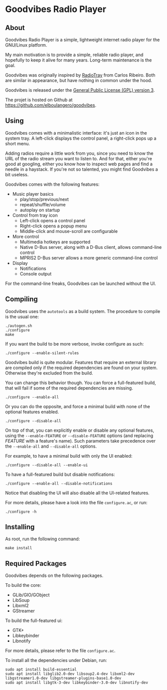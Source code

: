 Goodvibes Radio Player
======================



About
-----

Goodvibes Radio Player is a simple, lightweight internet radio player for the
GNU/Linux platform.

My main motivation is to provide a simple, reliable radio player, and hopefully
to keep it alive for many years. Long-term maintenance is the goal.

Goodvibes was originally inspired by [RadioTray](http://radiotray.sourceforge.net/)
from Carlos Ribeiro. Both are similar in appearance, but have nothing in common
under the hood.

Goodvibes is released under the [General Public License (GPL) version 3](LICENSE).

The projet is hosted on Github at <https://github.com/elboulangero/goodvibes>.



Using
-----

Goodvibes comes with a minimalistic interface: it's just an icon in the system tray.
A left-click displays the control panel, a right-click pops up a short menu.

Adding radios require a little work from you, since you need to know the URL of
the radio stream you want to listen to. And for that, either you're good at 
googling, either you know how to inspect web pages and find a needle in a
haystack. If you're not so talented, you might find Goodvibes a bit useless.

Goodvibes comes with the following features:
- Music player basics
  - play/stop/previous/next
  - repeat/shuffle/volume
  - autoplay on startup
- Control from tray icon
  - Left-click opens a control panel
  - Right-click opens a popup menu
  - Middle-click and mouse-scroll are configurable
- More control
  - Multimedia hotkeys are supported
  - Native D-Bus server, along with a D-Bus client, allows command-line control
  - MPRIS2 D-Bus server allows a more generic command-line control
- Display
  - Notifications
  - Console output

For the command-line freaks, Goodvibes can be launched without the UI.



Compiling
---------

Goodvibes uses the `autotools` as a build system.
The procedure to compile is the usual one:

	./autogen.sh
	./configure
	make

If you want the build to be more verbose, invoke configure as such:

	./configure --enable-silent-rules

Goodvibes build is quite modular. Features that require an external library
are compiled only if the required dependencies are found on your system.
Otherwise they're excluded from the build.

You can change this behavior though. You can force a full-featured build, that
will fail if some of the required dependencies are missing.

	./configure --enable-all

Or you can do the opposite, and force a minimal build with none of the optional
features enabled.

	./configure --disable-all

On top of that, you can explicitly enable or disable any optional features,
using the `--enable-FEATURE` or `--disable-FEATURE` options (and replacing
*FEATURE* with a feature's name). Such parameters take precedence over the
`--enable-all` and `--disable-all` options.

For example, to have a minimal build with only the UI enabled:

	./configure --disable-all --enable-ui

To have a full-featured build but disable notifications:

	./configure --enable-all --disable-notifications

Notice that disabling the UI will also disable all the UI-related features.

For more details, please have a look into the file `configure.ac`, or run:

	./configure -h



Installing
----------

As root, run the following command:

	make install



Required Packages
-----------------

Goodvibes depends on the following packages.

To build the core:

- GLib/GIO/GObject
- LibSoup
- Libxml2
- GStreamer

To build the full-featured ui:

- GTK+
- Libkeybinder
- Libnotify

For more details, please refer to the file `configure.ac`.

To install all the dependencies under Debian, run:

	sudo apt install build-essential
	sudo apt install libglib2.0-dev libsoup2.4-dev libxml2-dev libgstreamer1.0-dev libgstreamer-plugins-base1.0-dev
	sudo apt install libgtk-3-dev libkeybinder-3.0-dev libnotify-dev

